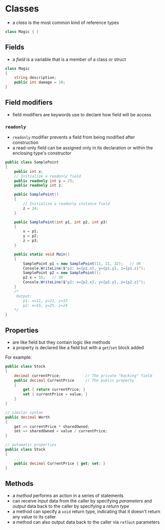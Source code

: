 # Classes
- a _class_ is the most common kind of reference types

```C#
class Magic { }
```

## Fields
- a _field_ is a variable that is a member of a class or struct

```C#
class Magic 
{
    string description;
    public int damage = 10;
}
```

## Field modifiers
- field modifiers are keywords use to declare how field will be access

### `readonly`
- `readonly` modifier prevents a field from being modified after construction
- a read-only field can be assigned only in its declaration or within the enclosing type's constructor

```C#
public class SamplePoint
{
    public int x;
    // Initialize a readonly field
    public readonly int y = 25;
    public readonly int z;

    public SamplePoint()
    {
        // Initialize a readonly instance field
        z = 24;
    }

    public SamplePoint(int p1, int p2, int p3)
    {
        x = p1;
        y = p2;
        z = p3;
    }

    public static void Main()
    {
        SamplePoint p1 = new SamplePoint(11, 21, 32);   // OK
        Console.WriteLine($"p1: x={p1.x}, y={p1.y}, z={p1.z}");
        SamplePoint p2 = new SamplePoint();
        p2.x = 55;   // OK
        Console.WriteLine($"p2: x={p2.x}, y={p2.y}, z={p2.z}");
    }
    /*
     Output:
        p1: x=11, y=21, z=32
        p2: x=55, y=25, z=24
    */
}
```

## Properties
- are like field but they contain logic like methods
- a property is declared like a field but with a `get`/`set` block added

For example:
```C#
public class Stock
{
    decimal currentPrice;           // The private "backing" field
    public decimal CurrentPrice     // The public property
    {
        get { return currentPrice; }
        set { currentPrice = value; }
    }
}

// similar syntax
public decimal Worth
{
    get => currentPrice * sharedOwned;
    set => sharedOwned = value / currentPrice;
}

// automatic properties
public class Stock
{
    ...
    public decimal CurrentPrice { get; set; }
}
```

## Methods
- a _method_ performs an action in a series of statements
- can receive _input_ data from the caller by specifying _parameters_ and _output_ data back to the caller by specifying a _return type_
- a method can specify a `void` return type, indicating that it doesn't return any value to its caller
- a method can also output data back to the caller via `ref`/`out` parameters
